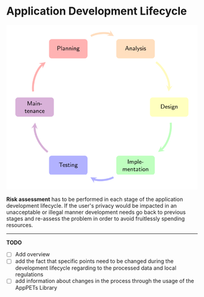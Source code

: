 # Application Development Lifecycle

![Application Development Lifecycle](figures/applifecycle.svg)

**Risk assessment** has to be performed in each stage of the application development lifecycle. If the user's privacy would be impacted in an unacceptable or illegal manner development needs go back to previous stages and re-assess the problem in order to avoid fruitlessly spending resources.

---

**TODO**

- [ ] Add overview
- [ ] add the fact that specific points need to be changed during the development lifecycle regarding to the processed data and local regulations
- [ ] add information about changes in the process through the usage of the AppPETs Library